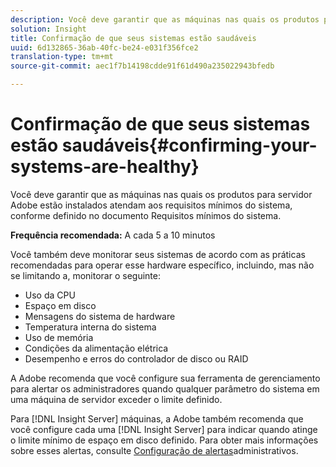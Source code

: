 ```yaml
---
description: Você deve garantir que as máquinas nas quais os produtos para servidor Adobe estão instalados atendam aos requisitos mínimos do sistema, conforme definido no documento Requisitos mínimos do sistema.
solution: Insight
title: Confirmação de que seus sistemas estão saudáveis
uuid: 6d132865-36ab-40fc-be24-e031f356fce2
translation-type: tm+mt
source-git-commit: aec1f7b14198cdde91f61d490a235022943bfedb

---
```



# Confirmação de que seus sistemas estão saudáveis{#confirming-your-systems-are-healthy}

Você deve garantir que as máquinas nas quais os produtos para servidor Adobe estão instalados atendam aos requisitos mínimos do sistema, conforme definido no documento Requisitos mínimos do sistema.

**Frequência recomendada:** A cada 5 a 10 minutos

Você também deve monitorar seus sistemas de acordo com as práticas recomendadas para operar esse hardware específico, incluindo, mas não se limitando a, monitorar o seguinte:

* Uso da CPU
* Espaço em disco
* Mensagens do sistema de hardware
* Temperatura interna do sistema
* Uso de memória
* Condições da alimentação elétrica
* Desempenho e erros do controlador de disco ou RAID

A Adobe recomenda que você configure sua ferramenta de gerenciamento para alertar os administradores quando qualquer parâmetro do sistema em uma máquina de servidor exceder o limite definido.

Para [!DNL Insight Server] máquinas, a Adobe também recomenda que você configure cada uma [!DNL Insight Server] para indicar quando atinge o limite mínimo de espaço em disco definido. Para obter mais informações sobre esses alertas, consulte [Configuração de alertas](../../../home/c-inst-svr/c-admin-inst-svr/t-config-adm-alrts.md#task-0858f588da4941aa9d4952f6592681aa)administrativos.
